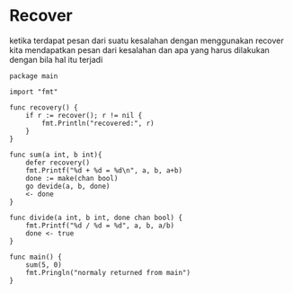 # Recover

ketika terdapat pesan dari suatu kesalahan dengan menggunakan recover kita mendapatkan pesan dari kesalahan dan apa yang harus dilakukan dengan bila hal itu terjadi 

```
package main

import "fmt"

func recovery() {
    if r := recover(); r != nil {
        fmt.Println("recovered:", r)
    }
}

func sum(a int, b int){
    defer recovery()
    fmt.Printf("%d + %d = %d\n", a, b, a+b)
    done := make(chan bool)
    go devide(a, b, done)
    <- done
}

func divide(a int, b int, done chan bool) {
    fmt.Printf("%d / %d = %d", a, b, a/b)
    done <- true
}

func main() {
    sum(5, 0)
    fmt.Pringln("normaly returned from main")
}
```